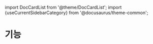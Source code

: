 import DocCardList from '@theme/DocCardList';
import {useCurrentSidebarCategory} from '@docusaurus/theme-common';

# 기능

<DocCardList items={useCurrentSidebarCategory().items}/>
